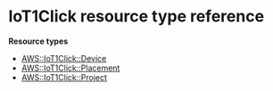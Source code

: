 # IoT1Click resource type reference<a name="AWS_IoT1Click"></a>

**Resource types**
+ [AWS::IoT1Click::Device](aws-resource-iot1click-device.md)
+ [AWS::IoT1Click::Placement](aws-resource-iot1click-placement.md)
+ [AWS::IoT1Click::Project](aws-resource-iot1click-project.md)